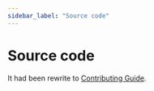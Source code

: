 ```yaml
---
sidebar_label: "Source code"
---
```


# Source code

It had been rewrite to [Contributing Guide](/docs/contributing-guide).
